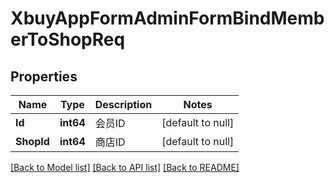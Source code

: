 # XbuyAppFormAdminFormBindMemberToShopReq

## Properties
Name | Type | Description | Notes
------------ | ------------- | ------------- | -------------
**Id** | **int64** | 会员ID | [default to null]
**ShopId** | **int64** | 商店ID | [default to null]

[[Back to Model list]](../README.md#documentation-for-models) [[Back to API list]](../README.md#documentation-for-api-endpoints) [[Back to README]](../README.md)

